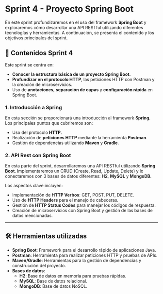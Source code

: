 # Sprint 4 - Proyecto Spring Boot

En este sprint profundizaremos en el uso del framework **Spring Boot** y exploraremos cómo desarrollar una API RESTful utilizando diferentes tecnologías y herramientas. A continuación, se presenta el contenido y los objetivos principales del sprint.

## 📁 Contenidos Sprint 4

Este sprint se centra en:

- **Conocer la estructura básica de un proyecto Spring Boot.**
- **Profundizar en el protocolo HTTP**, las peticiones HTTP con Postman y la creación de microservicios.
- Uso de **anotaciones**, **separación de capas** y **configuración rápida** en Spring Boot.

### 1. Introducción a Spring

En esta sección se proporcionará una introducción al framework **Spring**. Los principales puntos que cubriremos son:

- Uso del protocolo **HTTP**.
- Realización de **peticiones HTTP** mediante la herramienta **Postman**.
- Gestión de dependencias utilizando **Maven** y **Gradle**.

### 2. API Rest con Spring Boot

En esta parte del sprint, desarrollaremos una API RESTful utilizando **Spring Boot**. Implementaremos un CRUD (Create, Read, Update, Delete) y lo conectaremos con 3 bases de datos diferentes: **H2**, **MySQL** y **MongoDB**.

Los aspectos clave incluyen:

- Implementación de **HTTP Verbos**: GET, POST, PUT, DELETE.
- Uso de **HTTP Headers** para el manejo de cabeceras.
- Gestión de **HTTP Status Codes** para manejar los códigos de respuesta.
- Creación de microservicios con Spring Boot y gestión de las bases de datos mencionadas.

---

## 🛠 Herramientas utilizadas

- **Spring Boot**: Framework para el desarrollo rápido de aplicaciones Java.
- **Postman**: Herramienta para realizar peticiones HTTP y pruebas de APIs.
- **Maven/Gradle**: Herramientas para la gestión de dependencias y construcción del proyecto.
- **Bases de datos**:
  - **H2**: Base de datos en memoria para pruebas rápidas.
  - **MySQL**: Base de datos relacional.
  - **MongoDB**: Base de datos NoSQL.
